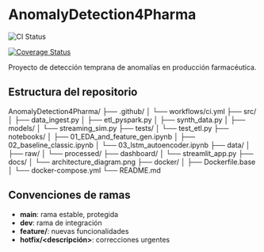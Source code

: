# AnomalyDetection4Pharma

![CI Status](https://github.com/jillpg/AnomalyDetection4Pharma/actions/workflows/ci.yml/badge.svg)

[![Coverage Status](https://coveralls.io/repos/github/jillpg/AnomalyDetection4Pharma/badge.svg?branch=main)](https://coveralls.io/github/jillpg/AnomalyDetection4Pharma?branch=main)

Proyecto de detección temprana de anomalías en producción farmacéutica.

## Estructura del repositorio

AnomalyDetection4Pharma/
├── .github/
│ └── workflows/ci.yml
├── src/
│ ├── data_ingest.py
│ ├── etl_pyspark.py
│ ├── synth_data.py
│ ├── models/
│ └── streaming_sim.py
├── tests/
│ └── test_etl.py
├── notebooks/
│ ├── 01_EDA_and_feature_gen.ipynb
│ ├── 02_baseline_classic.ipynb
│ └── 03_lstm_autoencoder.ipynb
├── data/
│ ├── raw/
│ └── processed/
├── dashboard/
│ └── streamlit_app.py
├── docs/
│ └── architecture_diagram.png
├── docker/
│ ├── Dockerfile.base
│ └── docker-compose.yml
└── README.md

## Convenciones de ramas

- **main**: rama estable, protegida
- **dev**: rama de integración
- **feature/<nombre>**: nuevas funcionalidades
- **hotfix/<descripción>**: correcciones urgentes
